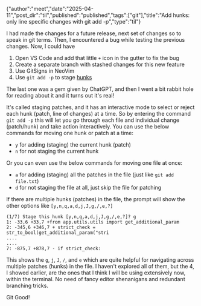 {"author":"meet","date":"2025-04-11","post_dir":"til","published":"published","tags":["git"],"title":"Add hunks: only line specific changes with git add -p","type":"til"}

I had made the changes for a future release, next set of changes so to speak in git terms. Then, I encountered a bug while testing the previous changes. Now, I could have 
1. Open VS Code and add that little `+` icon in the gutter to fix the bug
2. Create a separate branch with stashed changes for this new feature
3. Use GitSigns in NeoVim
4. Use `git add -p` to stage [hunks](https://git-scm.com/book/en/v2/Git-Tools-Interactive-Staging)

The last one was a gem given by ChatGPT, and then I went a bit rabbit hole for reading about it and it turns out it's real! 

It's called staging patches, and it has an interactive mode to select or reject each hunk (patch, line of changes) at a time. So by entering the command `git add -p` this will let you go through each file and individual change (patch/hunk) and take action interactively. You can use the below commands for moving one hunk or patch at a time: 
- `y` for adding (staging) the current hunk (patch)
- `n` for not staging the current hunk

Or you can even use the below commands for moving one file at once:
- `a` for adding (staging) all the patches in the file (just like `git add file.txt`)
- `d` for not staging the file at all, just skip the file for patching

If there are multiple hunks (patches) in the file, the prompt will show the other options like `[y,n,q,a,d,j,J,g,/,e,?]` 

```
(1/7) Stage this hunk [y,n,q,a,d,j,J,g,/,e,?]? g
1: -33,6 +33,7 +from app.utils.utils import get_additional_param
2: -345,6 +346,7 + strict_check = str_to_bool(get_additional_param("stri
....
....
7: -875,7 +878,7 - if strict_check:
```

This shows the `g`, `j`, `J`, `/`, and `e` which are quite helpful for navigating across multiple patches (hunks) in the file. I haven't explored all of them, but the 4, I showed earlier, are the ones that I think I will be using extensively now, within the terminal. No need of fancy editor shenanigans and redundant branching tricks. 

Git Good!
